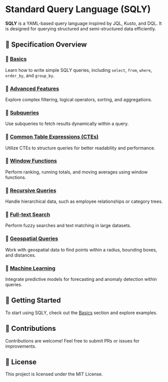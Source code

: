 # Standard Query Language (SQLY)

**SQLY** is a YAML-based query language inspired by JQL, Kusto, and DQL. It is designed for querying structured and semi-structured data efficiently.

## 📖 Specification Overview

### 🔹 [Basics](basics.md)

Learn how to write simple SQLY queries, including `select`, `from`, `where`, `order_by`, and `group_by`.

### 🔹 [Advanced Features](advanced_features.md)

Explore complex filtering, logical operators, sorting, and aggregations.

### 🔹 [Subqueries](subqueries.md)

Use subqueries to fetch results dynamically within a query.

### 🔹 [Common Table Expressions (CTEs)](ctes.md)

Utilize CTEs to structure queries for better readability and performance.

### 🔹 [Window Functions](window_functions.md)

Perform ranking, running totals, and moving averages using window functions.

### 🔹 [Recursive Queries](recursive_queries.md)

Handle hierarchical data, such as employee relationships or category trees.

### 🔹 [Full-text Search](full_text_search.md)

Perform fuzzy searches and text matching in large datasets.

### 🔹 [Geospatial Queries](geospatial_queries.md)

Work with geospatial data to find points within a radius, bounding boxes, and distances.

### 🔹 [Machine Learning](machine_learning.md)

Integrate predictive models for forecasting and anomaly detection within queries.

## 🚀 Getting Started

To start using SQLY, check out the [Basics](basics.md) section and explore examples.

## 📌 Contributions

Contributions are welcome! Feel free to submit PRs or issues for improvements.

## 📜 License

This project is licensed under the MIT License.
